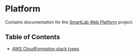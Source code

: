 # Platform

Contains documentation for the [SmartLab Web Platform](https://github.com/JeremyDemers/the-sink) project.

## Table of Contents

- [AWS CloudFormation stack types](stacks)
